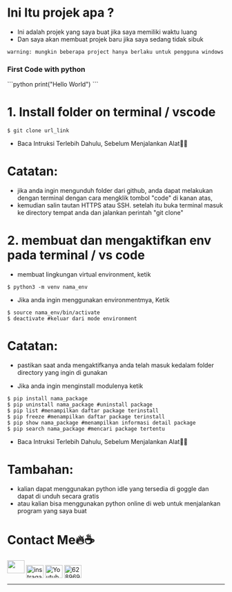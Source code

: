 # **Ini Itu projek apa ?**
- Ini adalah projek yang saya buat jika saya memiliki waktu luang
- Dan saya akan membuat projek baru jika saya sedang tidak sibuk
```
warning: mungkin beberapa project hanya berlaku untuk pengguna windows
```

<h3>First Code with python</h3>
```python
print("Hello World")
```

# **1. Install folder on terminal / vscode**
```
$ git clone url_link
```
- Baca Intruksi Terlebih Dahulu, Sebelum Menjalankan Alat🌸😀

# **Catatan:**
- jika anda ingin mengunduh folder dari github, anda dapat melakukan dengan terminal dengan cara mengklik tombol "code" di kanan atas,
- kemudian salin tautan HTTPS atau SSH. setelah itu buka terminal masuk ke directory tempat anda dan jalankan perintah "git clone"


# **2. membuat dan mengaktifkan env pada terminal / vs code**
- membuat lingkungan virtual environment, ketik
```
$ python3 -m venv nama_env
```

- Jika anda ingin menggunakan environmentmya, Ketik
```
$ source nama_env/bin/activate
$ deactivate #keluar dari mode environment
```

# **Catatan:**
- pastikan saat anda mengaktifkanya anda telah masuk kedalam folder directory yang ingin di gunakan

- Jika anda ingin menginstall modulenya ketik
```
$ pip install nama_package
$ pip uninstall nama_package #uninstall package
$ pip list #menampilkan daftar package terinstall
$ pip freeze #menampilkan daftar package terinstall
$ pip show nama_package #menampilkan informasi detail package
$ pip search nama_package #mencari package tertentu
```
- Baca Intruksi Terlebih Dahulu, Sebelum Menjalankan Alat🌸😀

# **Tambahan:**
- kalian dapat menggunakan python idle yang tersedia di goggle dan dapat di unduh secara gratis
- atau kalian bisa menggunakan python online di web untuk menjalankan program yang saya buat

<!-- footer --> 
 # **Contact Me🔥☕** 
 <p id="bottom" align="left"> 
 <a  
 href="https://github.com/MuzakyGood"><img height="30" width="40" src="https://camo.githubusercontent.com/b079fe922f00c4b86f1b724fbc2e8141c468794ce8adbc9b7456e5e1ad09c622/68747470733a2f2f6564656e742e6769746875622e696f2f537570657254696e7949636f6e732f696d616765732f7376672f6769746875622e737667"></a> 
 <a 
 href="https://instagram.com/zach_noland?igshid=NzZlODBkYWE4Ng==" target="blank"><img align="center" src="https://raw.githubusercontent.com/rahuldkjain/github-profile-readme-generator/master/src/images/icons/Social/instagram.svg" alt="instragam" height="30" width="40" /></a> 
 <a href="https://youtube.com/@thegamercraft7806?si=lix5tIpxKI2oxTMD" target="blank"><img align="center" src="https://raw.githubusercontent.com/rahuldkjain/github-profile-readme-generator/master/src/images/icons/Social/youtube.svg" alt="Youtube" height="30" width="40" /></a> 
 <a href="https://wa.me/6281382177188?text=Halo+Bang+Zach" target="blank"><img align="center" src="https://raw.githubusercontent.com/rahuldkjain/github-profile-readme-generator/master/src/images/icons/Social/whatsapp.svg" alt="6289694295787" height="30" width="40" /></a>

<hr />
